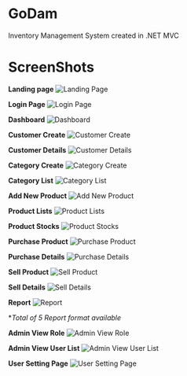 # GoDam
Inventory Management System created in .NET MVC

# ScreenShots
**Landing page**
![Landing Page](https://dipeshchapagain.com.np/GoDam/landing.png)

**Login Page**
![Login Page](https://dipeshchapagain.com.np/GoDam/login.png)

**Dashboard**
![Dashboard](https://dipeshchapagain.com.np/GoDam/dashboard.png)

**Customer Create**
![Customer Create](https://dipeshchapagain.com.np/GoDam/customercreate.png)

**Customer Details**
![Customer Details](https://dipeshchapagain.com.np/GoDam/customerdetails.png)

**Category Create**
![Category Create](https://dipeshchapagain.com.np/GoDam/categorycreate.png)

**Category List**
![Category List](https://dipeshchapagain.com.np/GoDam/categorylist.png)

**Add New Product**
![Add New Product](https://dipeshchapagain.com.np/GoDam/productadd.png)

**Product Lists**
![Product Lists](https://dipeshchapagain.com.np/GoDam/productlist.png)

**Product Stocks**
![Product Stocks](https://dipeshchapagain.com.np/GoDam/productstock.png)

**Purchase Product**
![Purchase Product](https://dipeshchapagain.com.np/GoDam/purchaseproduct.png)

**Purchase Details**
![Purchase Details](https://dipeshchapagain.com.np/GoDam/purchasedetail.png)

**Sell Product**
![Sell Product](https://dipeshchapagain.com.np/GoDam/saleproduct.png)

**Sell Details**
![Sell Details](https://dipeshchapagain.com.np/GoDam/saledetails.png)

**Report**
![Report](https://dipeshchapagain.com.np/GoDam/report.png)

**Total of 5 Report format available*

**Admin View Role**
![Admin View Role](https://dipeshchapagain.com.np/GoDam/adminroleview.png)

**Admin View User List**
![Admin View User List](https://dipeshchapagain.com.np/GoDam/adminuserlist.png)

**User Setting Page**
![User Setting Page](https://dipeshchapagain.com.np/GoDam/settings.png)










